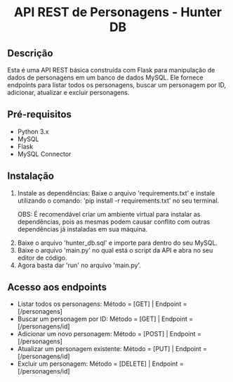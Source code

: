 <h1 align="center">API REST de Personagens - Hunter DB</h1>
<h2>Descrição</h2>
<p>Esta é uma API REST básica construída com Flask para manipulação de dados de personagens em um banco de dados MySQL. Ele fornece endpoints para listar todos os personagens, buscar um personagem por ID, adicionar, atualizar e excluir personagens.</p>
<h2>Pré-requisitos</h2>
<ul>
  <li>Python 3.x</li>
  <li>MySQL</li>
  <li>Flask</li>
  <li>MySQL Connector</li>
</ul>
<h2>Instalação</h2>
<ol>
  <li>Instale as dependências: Baixe o arquivo 'requirements.txt' e instale utilizando o comando: 'pip install -r requirements.txt' no seu terminal.</li>
  <p>OBS: É recomendável criar um ambiente virtual para instalar as dependências, pois as mesmas podem causar conflito com outras dependências já instaladas em sua máquina.</p>
  <li>Baixe o arquivo 'hunter_db.sql' e importe para dentro do seu MySQL.</li>
  <li>Baixe o arquivo 'main.py' no qual está o script da API e abra no seu editor de código.</li>
  <li>Agora basta dar 'run' no arquivo 'main.py'.</li>
</ol>
<h2>Acesso aos endpoints</h2>
<ul>
  <li>Listar todos os personagens: Método = [GET] | Endpoint = [/personagens]</li>
  <li>Buscar um personagem por ID: Método = [GET] | Endpoint = [/personagens/id]</li>
  <li>Adicionar um novo personagem: Método = [POST] | Endpoint = [/personagens]</li>
  <li>Atualizar um personagem existente: Método = [PUT] | Endpoint = [/personagens/id]</li>
  <li>Excluir um personagem: Método = [DELETE] | Endpoint = [/personagens/id]</li>
</ul>
